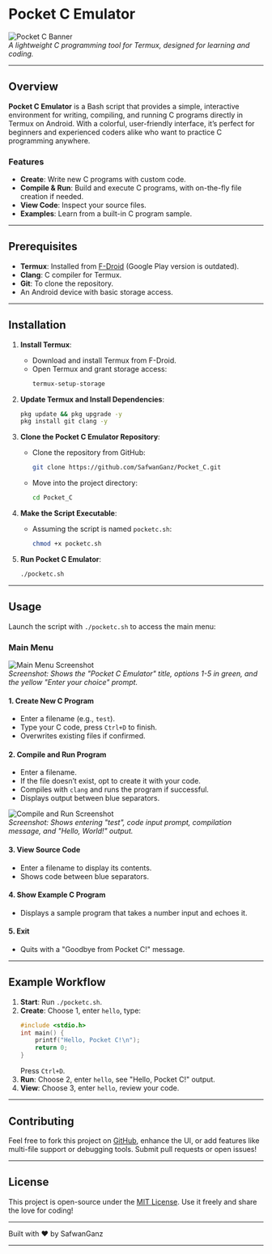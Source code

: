 
# Pocket C Emulator

![Pocket C Banner](https://i.ibb.co/21VbZzdJ/20250304-015540.jpg)  
*A lightweight C programming tool for Termux, designed for learning and coding.*

---

## Overview

**Pocket C Emulator** is a Bash script that provides a simple, interactive environment for writing, compiling, and running C programs directly in Termux on Android. With a colorful, user-friendly interface, it’s perfect for beginners and experienced coders alike who want to practice C programming anywhere.

### Features
- **Create**: Write new C programs with custom code.
- **Compile & Run**: Build and execute C programs, with on-the-fly file creation if needed.
- **View Code**: Inspect your source files.
- **Examples**: Learn from a built-in C program sample.

---

## Prerequisites

- **Termux**: Installed from [F-Droid](https://f-droid.org/packages/com.termux/) (Google Play version is outdated).
- **Clang**: C compiler for Termux.
- **Git**: To clone the repository.
- An Android device with basic storage access.

---

## Installation

1. **Install Termux**:
   - Download and install Termux from F-Droid.
   - Open Termux and grant storage access:
     ```bash
     termux-setup-storage
     ```

2. **Update Termux and Install Dependencies**:
   ```bash
   pkg update && pkg upgrade -y
   pkg install git clang -y
   ```

3. **Clone the Pocket C Emulator Repository**:
   - Clone the repository from GitHub:
     ```bash
     git clone https://github.com/SafwanGanz/Pocket_C.git
     ```
   - Move into the project directory:
     ```bash
     cd Pocket_C
     ```

4. **Make the Script Executable**:
   - Assuming the script is named `pocketc.sh`:
     ```bash
     chmod +x pocketc.sh
     ```

5. **Run Pocket C Emulator**:
   ```bash
   ./pocketc.sh
   ```

---

## Usage

Launch the script with `./pocketc.sh` to access the main menu:

### Main Menu
![Main Menu Screenshot](https://i.ibb.co/s96SrJxT/Screenshot-2025-03-04-01-58-45-528-com-termux.jpg)  
*Screenshot: Shows the "Pocket C Emulator" title, options 1-5 in green, and the yellow "Enter your choice" prompt.*

#### 1. Create New C Program
- Enter a filename (e.g., `test`).
- Type your C code, press `Ctrl+D` to finish.
- Overwrites existing files if confirmed.

#### 2. Compile and Run Program
- Enter a filename.
- If the file doesn’t exist, opt to create it with your code.
- Compiles with `clang` and runs the program if successful.
- Displays output between blue separators.

![Compile and Run Screenshot](https://i.ibb.co/dwTt8wpx/Screenshot-2025-03-04-02-03-08-516-com-termux.jpg)  
*Screenshot: Shows entering "test", code input prompt, compilation message, and "Hello, World!" output.*

#### 3. View Source Code
- Enter a filename to display its contents.
- Shows code between blue separators.

#### 4. Show Example C Program
- Displays a sample program that takes a number input and echoes it.


#### 5. Exit
- Quits with a "Goodbye from Pocket C!" message.

---

## Example Workflow

1. **Start**: Run `./pocketc.sh`.
2. **Create**: Choose 1, enter `hello`, type:
   ```c
   #include <stdio.h>
   int main() {
       printf("Hello, Pocket C!\n");
       return 0;
   }
   ```
   Press `Ctrl+D`.
3. **Run**: Choose 2, enter `hello`, see "Hello, Pocket C!" output.
4. **View**: Choose 3, enter `hello`, review your code.

---


## Contributing

Feel free to fork this project on [GitHub](https://github.com/SafwanGanz/Pocket_C), enhance the UI, or add features like multi-file support or debugging tools. Submit pull requests or open issues!

---

## License

This project is open-source under the [MIT License](LICENSE). Use it freely and share the love for coding!

---

Built with ❤️ by SafwanGanz

---
